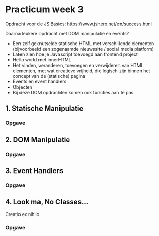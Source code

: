 # Practicum week 3

Opdracht voor de JS Basics: https://www.jshero.net/en/success.html

Daarna leukere opdracht met DOM manipulatie en events?
- Een zelf geknutselde statische HTML met verschillende elementen (bijvoorbeeld een zogenaamde nieuwssite / social media platform)
- Laten zien hoe je Javascript toevoegd aan frontend project
- Hello world met innerHTML
- Het vinden, veranderen, toevoegen en verwijderen van HTML elementen, met wat creatieve vrijheid, die logisch zijn binnen het concept van de (statische) pagina
- Events en event handlers
- Objecten
- Bij deze DOM opdrachten komen ook functies aan te pas.

## 1. Statische Manipulatie

### Opgave

## 2. DOM Manipulatie

### Opgave

## 3. Event Handlers

### Opgave

## 4. Look ma, No Classes...

Creatio ex nihilo

### Opgave

